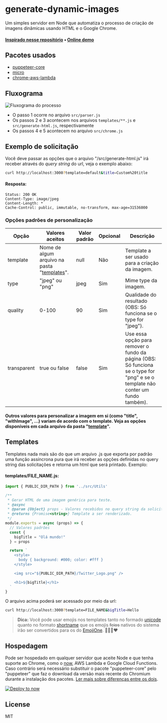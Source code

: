 # generate-dynamic-images

Um simples servidor em Node que automatiza o processo de criação de imagens dinâmicas usando HTML e o Google Chrome.

#### [Inspirado nesse repositório](https://github.com/styfle/og-image) • [Online demo](https://puppeteer-generate-image-ee5mis3oh.now.sh?title=Hello%20Github%20user!)

## Pacotes usados

- [puppeteer-core](https://www.npmjs.com/package/puppeteer-core)
- [micro](https://www.npmjs.com/package/micro)
- [chrome-aws-lambda](https://www.npmjs.com/package/chrome-aws-lambda)

## Fluxograma

![Fluxograma do processo](/public/fluxograma.jpeg)

- O passo 1 ocorre no arquivo `src/parser.js`
- Os passos 2 e 3 acontecem nos arquivos `templates/**.js` e `src/generate-html.js`, respectivamente
- Os passos 4 e 5 acontecem no arquivo `src/chrome.js`

## Exemplo de solicitação

Você deve passar as opções que o arquivo "/src/generate-html.js" irá receber através do _query string_ do url, veja o exemplo abaixo:

```bash
curl http://localhost:3000?template=default&title=Custom%20title
```

#### Resposta:

```
Status: 200 OK
Content-Type: image/jpeg
Content-Length: *
Cache-Control: public, immutable, no-transform, max-age=31536000
```

### Opções padrões de personalização

| Opção | Valores aceitos | Valor padrão | Opcional | Descrição |
|-------------|---|---|---|---|
| template    | Nome de algum arquivo na pasta "[templates](/templates)". | null | Não | Template a ser usado para a criação da imagem. |
| type        | "jpeg" ou "png" | jpeg | Sim | Mime type da imagem. |
| quality     | 0-100 | 90 | Sim | Qualidade do resultado (OBS: Só funciona se o type for "jpeg"). |
| transparent | true ou false | false | Sim | Use essa opção para remover o fundo da página (OBS: Só funciona se o type for "png" e se o template não conter um fundo também). |

#### Outros valores para personalizar a imagem em si (como "title", "withImage", ...) variam de acordo com o template. Veja as opções disponíveis em cada arquivo da pasta "[template](/template)".

## Templates

Templates nada mais são do que um arquivo .js que exporta por padrão uma função assíncrona pura que irá receber as opções definidas no query string das solicitações e retorna um html que será printado. Exemplo:

#### templates/FILE_NAME.js:

```js
import { PUBLIC_DIR_PATH } from '../src/Utils'

/**
 * Gerar HTML de uma imagem genérica para teste.
 * @async
 * @param {Object} props - Valores recebidos no query string da solicitação.
 * @returns {Promise<string>} Template a ser renderizado.
 */
module.exports = async (props) => {
  // Valores padrões
  const {
    bigTitle = "Olá mundo!"
  } = props

  return `
    <style>
      body { background: #000; color: #fff }
    </style>

    <img src="${PUBLIC_DIR_PATH}/Twitter_Logo.png" />

    <h1>${bigTitle}</h1>
  `
}
```

O arquivo acima poderá ser acessado por meio da url:

```bash
curl http://localhost:3000?template=FILE_NAME&bigTitle=Hello
```

> **Dica:** Você pode usar emojis nos templates tanto no formado [unicode](https://unicode.org/emoji/charts/full-emoji-list.html) quanto no formato [shortname](https://gist.github.com/oliveratgithub/0bf11a9aff0d6da7b46f1490f86a71eb) que os emojis ~~feios~~ nativos do sistema irão ser convertidos para os do [EmojiOne](https://www.emojione.com/). 🎉😍💯❤

## Hospedagem

Pode ser hospedado em qualquer servidor que aceite Node e que tenha suporte ao Chrome, como o [now](https://zeit.co/now), AWS Lambda e Google Cloud Functions.  
Caso contrário será necessário substituir o pacote "puppeteer-core" pelo "puppeteer" que faz o download da versão mais recente do Chromium durante a instalação dos pacotes. [Ler mais sobre diferenças entre os dois](https://github.com/GoogleChrome/puppeteer/blob/master/docs/api.md#puppeteer-vs-puppeteer-core).

[![Deploy to now](https://deploy.now.sh/static/button.svg)](https://deploy.now.sh/?repo=https://github.com/httpiago/puppeteer-generate-image)

## License

MIT
